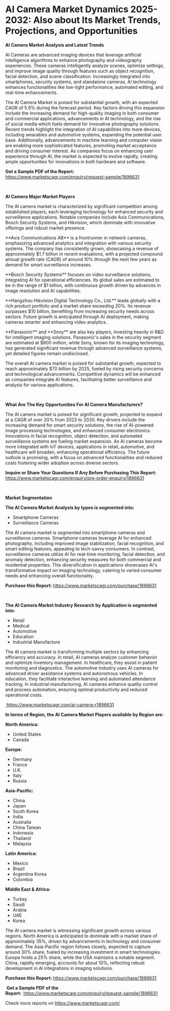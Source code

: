 <p><h1>AI Camera Market Dynamics 2025-2032: Also about Its Market Trends, Projections, and Opportunities</h1></p><p><strong>AI Camera Market Analysis and Latest Trends</strong></p>
<p><p>AI Cameras are advanced imaging devices that leverage artificial intelligence algorithms to enhance photography and videography experiences. These cameras intelligently analyze scenes, optimize settings, and improve image quality through features such as object recognition, facial detection, and scene classification. Increasingly integrated into smartphones, security systems, and standalone cameras, AI technology enhances functionalities like low-light performance, automated editing, and real-time enhancements.</p><p>The AI Camera Market is poised for substantial growth, with an expected CAGR of 5.9% during the forecast period. Key factors driving this expansion include the increasing demand for high-quality imaging in both consumer and commercial applications, advancements in AI technology, and the rise of social media which fuels demand for innovative photography solutions. Recent trends highlight the integration of AI capabilities into more devices, including wearables and automotive systems, expanding the potential user base. Additionally, advancements in machine learning and computer vision are enabling more sophisticated features, promoting market acceptance and driving consumer interest. As companies focus on enhancing user experience through AI, the market is expected to evolve rapidly, creating ample opportunities for innovations in both hardware and software.</p></p>
<p><strong>Get a Sample PDF of the Report:&nbsp;</strong> <a href="https://www.marketscagr.com/enquiry/request-sample/1896631?utm_campaign=2529&utm_medium=2&utm_source=Github&utm_content=ia&utm_term=05042025&utm_id=ai-camera">https://www.marketscagr.com/enquiry/request-sample/1896631</a></p>
<p>&nbsp;</p>
<p><strong>AI Camera Major Market Players</strong></p>
<p><p>The AI camera market is characterized by significant competition among established players, each leveraging technology for enhanced security and surveillance applications. Notable companies include Axis Communications, Bosch Security Systems, and Hikvision, which dominate with innovative offerings and robust market presence.</p><p>**Axis Communications AB** is a frontrunner in network cameras, emphasizing advanced analytics and integration with various security systems. The company has consistently grown, showcasing a revenue of approximately $1.7 billion in recent evaluations, with a projected compound annual growth rate (CAGR) of around 10% through the next few years as demand for smart surveillance increases.</p><p>**Bosch Security Systems** focuses on video surveillance solutions, integrating AI for operational efficiencies. Its global sales are estimated to be in the range of $1 billion, with continuous growth driven by advances in image resolution and AI capabilities.</p><p>**Hangzhou Hikvision Digital Technology Co., Ltd.** leads globally with a rich product portfolio and a market share exceeding 20%. Its revenue surpasses $10 billion, benefiting from increasing security needs across sectors. Future growth is anticipated through AI deployment, making cameras smarter and enhancing video analytics.</p><p>**Panasonic** and **Sony** are also key players, investing heavily in R&D for intelligent imaging solutions. Panasonic's sales in the security segment are estimated at $800 million, while Sony, known for its imaging technology, has generated significant revenue through advanced surveillance systems, yet detailed figures remain undisclosed.</p><p>The overall AI camera market is poised for substantial growth, expected to reach approximately $70 billion by 2025, fueled by rising security concerns and technological advancements. Competitive dynamics will be enhanced as companies integrate AI features, facilitating better surveillance and analysis for various applications.</p></p>
<p>&nbsp;</p>
<p><strong>What Are The Key Opportunities For AI Camera Manufacturers?</strong></p>
<p><p>The AI camera market is poised for significant growth, projected to expand at a CAGR of over 20% from 2023 to 2030. Key drivers include the increasing demand for smart security solutions, the rise of AI-powered image processing technologies, and enhanced consumer electronics. Innovations in facial recognition, object detection, and automated surveillance systems are fueling market expansion. As AI cameras become more integrated with IoT devices, applications in retail, automotive, and healthcare will broaden, enhancing operational efficiency. The future outlook is promising, with a focus on advanced functionalities and reduced costs fostering wider adoption across diverse sectors.</p></p>
<p><strong>Inquire or Share Your Questions If Any Before Purchasing This Report:</strong> <a href="https://www.marketscagr.com/enquiry/pre-order-enquiry/1896631?utm_campaign=2529&utm_medium=2&utm_source=Github&utm_content=ia&utm_term=05042025&utm_id=ai-camera">https://www.marketscagr.com/enquiry/pre-order-enquiry/1896631</a></p>
<p>&nbsp;</p>
<p><strong>Market Segmentation</strong></p>
<p><strong>The AI Camera Market Analysis by types is segmented into:</strong></p>
<p><ul><li>Smartphone Cameras</li><li>Surveillance Cameras</li></ul></p>
<p><p>The AI camera market is segmented into smartphone cameras and surveillance cameras. Smartphone cameras leverage AI for enhanced photography, including improved image stabilization, facial recognition, and smart editing features, appealing to tech-savvy consumers. In contrast, surveillance cameras utilize AI for real-time monitoring, facial detection, and anomaly detection, enhancing security measures for both commercial and residential properties. This diversification in applications showcases AI's transformative impact on imaging technology, catering to varied consumer needs and enhancing overall functionality.</p></p>
<p><strong>Purchase this Report:&nbsp;</strong><a href="https://www.marketscagr.com/purchase/1896631?utm_campaign=2529&utm_medium=2&utm_source=Github&utm_content=ia&utm_term=05042025&utm_id=ai-camera">https://www.marketscagr.com/purchase/1896631</a></p>
<p>&nbsp;</p>
<p><strong>The AI Camera Market Industry Research by Application is segmented into:</strong></p>
<p><ul><li>Retail</li><li>Medical</li><li>Automotive</li><li>Education</li><li>Industrial Manufacture</li></ul></p>
<p><p>The AI camera market is transforming multiple sectors by enhancing efficiency and accuracy. In retail, AI cameras analyze customer behavior and optimize inventory management. In healthcare, they assist in patient monitoring and diagnostics. The automotive industry uses AI cameras for advanced driver assistance systems and autonomous vehicles. In education, they facilitate interactive learning and automated attendance tracking. In industrial manufacturing, AI cameras enhance quality control and process automation, ensuring optimal productivity and reduced operational costs.</p></p>
<p><a href="https://www.marketscagr.com/ai-camera-r1896631?utm_campaign=2529&utm_medium=2&utm_source=Github&utm_content=ia&utm_term=05042025&utm_id=ai-camera">&nbsp;https://www.marketscagr.com/ai-camera-r1896631</a></p>
<p><strong>In terms of Region, the AI Camera Market Players available by Region are:</strong></p>
<p>
    <p> <strong> North America: </strong>
        <ul>
            <li>United States</li>
            <li>Canada</li>
        </ul>
        </p> 
    <p> <strong> Europe: </strong>
        <ul>
            <li>Germany</li>
            <li>France</li>
            <li>U.K.</li>
            <li>Italy</li>
            <li>Russia</li>
        </ul>
        </p> 
    <p> <strong> Asia-Pacific: </strong>
        <ul>
            <li>China</li>
            <li>Japan</li>
            <li>South Korea</li>
            <li>India</li>
            <li>Australia</li>
            <li>China Taiwan</li>
            <li>Indonesia</li>
            <li>Thailand</li>
            <li>Malaysia</li>
        </ul>
        </p> 
    <p> <strong> Latin America: </strong>
        <ul>
            <li>Mexico</li>
            <li>Brazil</li>
            <li>Argentina Korea</li>
            <li>Colombia</li>
        </ul>
        </p> 
    <p> <strong> Middle East & Africa: </strong>
        <ul>
            <li>Turkey</li>
            <li>Saudi</li>
            <li>Arabia</li>
            <li>UAE</li>
            <li>Korea</li>
        </ul>
    </p>
    </p>
<p><p>The AI camera market is witnessing significant growth across various regions. North America is anticipated to dominate with a market share of approximately 35%, driven by advancements in technology and consumer demand. The Asia-Pacific region follows closely, expected to capture around 30% share, fueled by increasing investment in smart technologies. Europe holds a 25% share, while the USA maintains a notable segment. China, rapidly emerging, accounts for about 10%, reflecting robust development in AI integrations in imaging solutions.</p></p>
<p><strong>Purchase this Report: </strong><a href="https://www.marketscagr.com/purchase/1896631?utm_campaign=2529&utm_medium=2&utm_source=Github&utm_content=ia&utm_term=05042025&utm_id=ai-camera">https://www.marketscagr.com/purchase/1896631</a></p>
<p>&nbsp;<strong>Get a Sample PDF of the Report:&nbsp;&nbsp;</strong><a href="https://www.marketscagr.com/enquiry/request-sample/1896631?utm_campaign=2529&utm_medium=2&utm_source=Github&utm_content=ia&utm_term=05042025&utm_id=ai-camera">https://www.marketscagr.com/enquiry/request-sample/1896631</a></p>
<p><strong></strong></p>
<p>Check more reports on <a href="https://www.marketscagr.com/?utm_campaign=2529&utm_medium=2&utm_source=Github&utm_content=ia&utm_term=05042025&utm_id=ai-camera">https://www.marketscagr.com/</a></p>